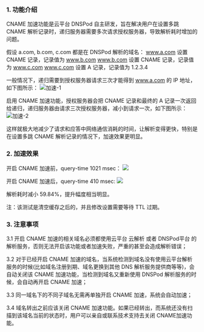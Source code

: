 ### 1. 功能介绍

CNAME 加速功能是云平台 DNSPod 自主研发，旨在解决用户在设置多跳 CNAME 解析记录时，递归服务器需要多次请求授权服务器，导致解析耗时增加的问题。

假设 a.com, b.com, c.com 都是在 DNSPod 解析的域名：
www.a.com 设置 CNAME 记录，记录值为 www.b.com
www.b.com 设置 CNAME 记录，记录值为 www.c.com
www.c.com 设置 A 记录，记录值为 1.2.3.4

一般情况下，递归需要到授权服务器请求三次才能得到 www.a.com 的 IP 地址，如下图所示：
![加速-1](http://imgcache.tcecqpoc.fsphere.cn/image/mc.qcloudimg.com/static/img/57938b0d24aa1a136c852c0cf0d1abc3/123.png)

启用 CNAME 加速功能，授权服务器会把 CNAME 记录和最终的 A 记录一次返回给递归，递归服务器由请求三次授权服务器，减小到请求一次，如下图所示：
![加速-2](http://imgcache.tcecqpoc.fsphere.cn/image/mc.qcloudimg.com/static/img/a8b35c14692209372897e985990be3a6/123.png)

这样就极大地减少了请求和应答中网络通信消耗的时间，让解析变得更快，特别是在设置多跳 CNAME 解析记录的情况下，加速效果更明显。

### 2. 加速效果
开启 CNAME 加速前，query-time 1021 msec：
![](http://imgcache.tcecqpoc.fsphere.cn/image/mc.qcloudimg.com/static/img/a3b44b2e056e921ca1adac9e5dfb77d3/speedup_off.png)

开启 CNAME 加速后，query-time 410 msec:
![](http://imgcache.tcecqpoc.fsphere.cn/image/mc.qcloudimg.com/static/img/f71dfc679621faff5a93889f56c9ac48/speedup_on.jpg)

解析耗时减小 59.84%，提升幅度相当明显。

注：该测试是清空缓存之后的，并且修改设置需要等待 TTL 过期。

### 3. 注意事项

3.1 开启 CNAME 加速的相关域名必须都使用云平台 云解析 或者 DNSPod平台 的解析服务，否则无法开启该功能或者加速失败，严重的甚至会造成解析错误；

3.2 对于已经开启 CNAME 加速的域名，当系统检测到域名没有使用云平台解析服务的时候(比如域名注册到期、域名更换到其他 DNS 解析服务提供商等等)，会自动关闭该 CNAME 加速功能，当检测到域名又重新使用 DNSPod 解析服务的时候，会自动再开启 CNAME 加速；

3.3 同一域名下的不同子域名无需再单独开启 CNAME 加速，系统会自动加速；

3.4 域名转出之前应该关闭 CNAME 加速功能。如果已经转出，而系统还没有扫描到该域名当前的状态时，用户可以亲自或联系技术支持去关闭 CNAME加速功能。
